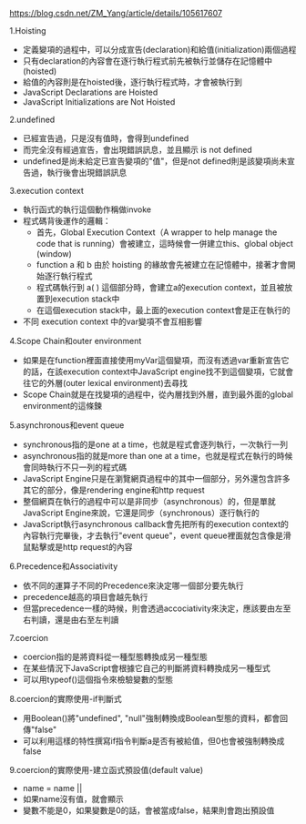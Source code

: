 https://blog.csdn.net/ZM_Yang/article/details/105617607

1.Hoisting
* 定義變項的過程中，可以分成宣告(declaration)和給值(initialization)兩個過程
* 只有declaration的內容會在逐行執行程式前先被執行並儲存在記憶體中(hoisted)
* 給值的內容則是在hoisted後，逐行執行程式時，才會被執行到
* JavaScript Declarations are Hoisted
* JavaScript Initializations are Not Hoisted

2.undefined
* 已經宣告過，只是沒有值時，會得到undefined
* 而完全沒有經過宣告，會出現錯誤訊息，並且顯示 is not defined
* undefined是尚未給定已宣告變項的"值"，但是not defined則是該變項尚未宣告過，執行後會出現錯誤訊息

3.execution context
* 執行函式的執行這個動作稱做invoke
* 程式碼背後運作的邏輯：
  * 首先，Global Execution Context（A wrapper to help manage the code that is running）會被建立，這時候會一併建立this、global object (window)
  * function a 和 b 由於 hoisting 的緣故會先被建立在記憶體中，接著才會開始逐行執行程式
  * 程式碼執行到 a( ) 這個部分時，會建立a的execution context，並且被放置到execution stack中
  * 在這個execution stack中，最上面的execution context會是正在執行的
* 不同 execution context 中的var變項不會互相影響

4.Scope Chain和outer environment
* 如果是在function裡面直接使用myVar這個變項，而沒有透過var重新宣告它的話，在該execution context中JavaScript engine找不到這個變項，它就會往它的外層(outer lexical environment)去尋找
* Scope Chain就是在找變項的過程中，從內層找到外層，直到最外面的global environment的這條鍊

5.asynchronous和event queue
* synchronous指的是one at a time，也就是程式會逐列執行，一次執行一列
* asynchronous指的就是more than one at a time，也就是程式在執行的時候會同時執行不只一列的程式碼
* JavaScript Engine只是在瀏覽網頁過程中的其中一個部分，另外還包含許多其它的部分，像是rendering engine和http request
* 整個網頁在執行的過程中可以是非同步（asynchronous）的，但是單就JavaScript Engine來說，它還是同步（synchronous）逐行執行的
* JavaScript執行asynchronous callback會先把所有的execution context的內容執行完畢後，才去執行"event queue"，event queue裡面就包含像是滑鼠點擊或是http request的內容

6.Precedence和Associativity
* 依不同的運算子不同的Precedence來決定哪一個部分要先執行
* precedence越高的項目會越先執行
* 但當precedence一樣的時候，則會透過accociativity來決定，應該要由左至右判讀，還是由右至左判讀

7.coercion
* coercion指的是將資料從一種型態轉換成另一種型態
* 在某些情況下JavaScript會根據它自己的判斷將資料轉換成另一種型式
* 可以用typeof()這個指令來檢驗變數的型態

8.coercion的實際使用-if判斷式
* 用Boolean()將"undefined", "null"強制轉換成Boolean型態的資料，都會回傳"false"
* 可以利用這樣的特性撰寫if指令判斷a是否有被給值，但0也會被強制轉換成false

9.coercion的實際使用-建立函式預設值(default value)
* name = name || <Enter your name here>
* 如果name沒有值，就會顯示<Enter your name here>
* 變數不能是0，如果變數是0的話，會被當成false，結果則會跑出預設值
